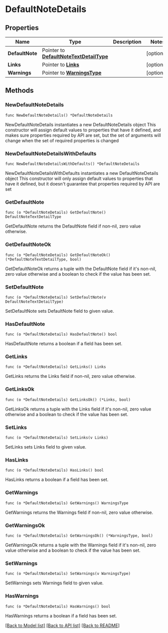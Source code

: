 # DefaultNoteDetails

## Properties

Name | Type | Description | Notes
------------ | ------------- | ------------- | -------------
**DefaultNote** | Pointer to [**DefaultNoteTextDetailType**](DefaultNoteTextDetailType.md) |  | [optional] 
**Links** | Pointer to [**Links**](Links.md) |  | [optional] 
**Warnings** | Pointer to [**WarningsType**](WarningsType.md) |  | [optional] 

## Methods

### NewDefaultNoteDetails

`func NewDefaultNoteDetails() *DefaultNoteDetails`

NewDefaultNoteDetails instantiates a new DefaultNoteDetails object
This constructor will assign default values to properties that have it defined,
and makes sure properties required by API are set, but the set of arguments
will change when the set of required properties is changed

### NewDefaultNoteDetailsWithDefaults

`func NewDefaultNoteDetailsWithDefaults() *DefaultNoteDetails`

NewDefaultNoteDetailsWithDefaults instantiates a new DefaultNoteDetails object
This constructor will only assign default values to properties that have it defined,
but it doesn't guarantee that properties required by API are set

### GetDefaultNote

`func (o *DefaultNoteDetails) GetDefaultNote() DefaultNoteTextDetailType`

GetDefaultNote returns the DefaultNote field if non-nil, zero value otherwise.

### GetDefaultNoteOk

`func (o *DefaultNoteDetails) GetDefaultNoteOk() (*DefaultNoteTextDetailType, bool)`

GetDefaultNoteOk returns a tuple with the DefaultNote field if it's non-nil, zero value otherwise
and a boolean to check if the value has been set.

### SetDefaultNote

`func (o *DefaultNoteDetails) SetDefaultNote(v DefaultNoteTextDetailType)`

SetDefaultNote sets DefaultNote field to given value.

### HasDefaultNote

`func (o *DefaultNoteDetails) HasDefaultNote() bool`

HasDefaultNote returns a boolean if a field has been set.

### GetLinks

`func (o *DefaultNoteDetails) GetLinks() Links`

GetLinks returns the Links field if non-nil, zero value otherwise.

### GetLinksOk

`func (o *DefaultNoteDetails) GetLinksOk() (*Links, bool)`

GetLinksOk returns a tuple with the Links field if it's non-nil, zero value otherwise
and a boolean to check if the value has been set.

### SetLinks

`func (o *DefaultNoteDetails) SetLinks(v Links)`

SetLinks sets Links field to given value.

### HasLinks

`func (o *DefaultNoteDetails) HasLinks() bool`

HasLinks returns a boolean if a field has been set.

### GetWarnings

`func (o *DefaultNoteDetails) GetWarnings() WarningsType`

GetWarnings returns the Warnings field if non-nil, zero value otherwise.

### GetWarningsOk

`func (o *DefaultNoteDetails) GetWarningsOk() (*WarningsType, bool)`

GetWarningsOk returns a tuple with the Warnings field if it's non-nil, zero value otherwise
and a boolean to check if the value has been set.

### SetWarnings

`func (o *DefaultNoteDetails) SetWarnings(v WarningsType)`

SetWarnings sets Warnings field to given value.

### HasWarnings

`func (o *DefaultNoteDetails) HasWarnings() bool`

HasWarnings returns a boolean if a field has been set.


[[Back to Model list]](../README.md#documentation-for-models) [[Back to API list]](../README.md#documentation-for-api-endpoints) [[Back to README]](../README.md)


